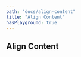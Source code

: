 ```yaml
---
path: "docs/align-content"
title: "Align Content"
hasPlayground: true
---
```


## Align Content

<controls prop="alignContent"></controls>
